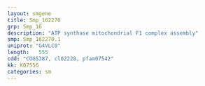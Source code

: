 ```yaml
---
layout: smgene
title: Smp_162270
grp: Smp_16
description: "ATP synthase mitochondrial F1 complex assembly"
smp: Smp_162270.1
uniprot: "G4VLC0"
length:   555
cdd: "COG5387, cl02228, pfam07542"
kk: K07556
categories: sm
---
```

